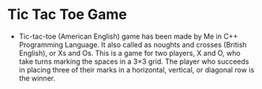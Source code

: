 # Tic Tac Toe Game
- Tic-tac-toe (American English) game has been made by Me in C++ Programming Language. It also called as noughts and crosses (British English), or Xs and Os. This is a game for two players, X and O, who take turns marking the spaces in a 3×3 grid. The player who succeeds in placing three of their marks in a horizontal, vertical, or diagonal row is the winner.
